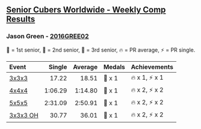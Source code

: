 <style>table {white-space: nowrap;}</style>

## [Senior Cubers Worldwide - Weekly Comp Results](/scw-comp/results/)
### Jason Green - [2016GREE02](https://www.worldcubeassociation.org/persons/2016GREE02)

<span style="white-space: nowrap;">🥇 = 1st senior</span>, <span style="white-space: nowrap;">🥈 = 2nd senior</span>, <span style="white-space: nowrap;">🥉 = 3rd senior</span>, <span style="white-space: nowrap;">🔥 = PR average</span>, <span style="white-space: nowrap;">⚡ = PR single</span>.

| Event | Single | Average | Medals | Achievements|
| :-- | --: | --: | :-- | :-- |
| [3x3x3](333.md) | 17.22 | 18.51 | 🥈 x 1 | 🔥 x 1, ⚡ x 1 |
| [4x4x4](444.md) | 1:06.29 | 1:14.80 | 🥈 x 1 | 🔥 x 2, ⚡ x 2 |
| [5x5x5](555.md) | 2:31.09 | 2:50.91 | 🥈 x 1 | 🔥 x 2, ⚡ x 2 |
| [3x3x3 OH](333oh.md) | 30.77 | 36.01 | 🥈 x 1 | 🔥 x 2, ⚡ x 2 |

<!-- Global site tag (gtag.js) - Google Analytics -->
<script async src="https://www.googletagmanager.com/gtag/js?id=UA-86348435-3"></script>
<script>window.dataLayer = window.dataLayer || []; function gtag() {dataLayer.push(arguments);} gtag('js', new Date()); gtag('config', 'UA-86348435-3');</script>
